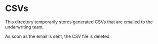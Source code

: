 # CSVs

This directory temporarily stores generated CSVs that are emailed to the underwriting team.

As soon as the email is sent, the CSV file is deleted.
